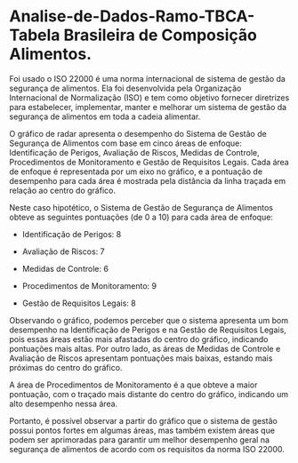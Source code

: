 # Analise-de-Dados-Ramo-TBCA-Tabela Brasileira de Composição Alimentos.
Foi usado o ISO 22000 é uma norma internacional de sistema de gestão da segurança de alimentos. Ela foi desenvolvida pela Organização Internacional de Normalização (ISO) e tem como objetivo fornecer diretrizes para estabelecer, implementar, manter e melhorar um sistema de gestão da segurança de alimentos em toda a cadeia alimentar.



O gráfico de radar apresenta o desempenho do Sistema de Gestão de Segurança de Alimentos com base em cinco áreas de enfoque: Identificação de Perigos, Avaliação de Riscos, Medidas de Controle, Procedimentos de Monitoramento e Gestão de Requisitos Legais. Cada área de enfoque é representada por um eixo no gráfico, e a pontuação de desempenho para cada área é mostrada pela distância da linha traçada em relação ao centro do gráfico.

Neste caso hipotético, o Sistema de Gestão de Segurança de Alimentos obteve as seguintes pontuações (de 0 a 10) para cada área de enfoque:

 - Identificação de Perigos: 8
 
 - Avaliação de Riscos: 7
 
 - Medidas de Controle: 6
 
 - Procedimentos de Monitoramento: 9
 
 - Gestão de Requisitos Legais: 8

Observando o gráfico, podemos perceber que o sistema apresenta um bom desempenho na Identificação de Perigos e na Gestão de Requisitos Legais, pois essas áreas estão mais afastadas do centro do gráfico, indicando pontuações mais altas. Por outro lado, as áreas de Medidas de Controle e Avaliação de Riscos apresentam pontuações mais baixas, estando mais próximas do centro do gráfico.

A área de Procedimentos de Monitoramento é a que obteve a maior pontuação, com o traçado mais distante do centro do gráfico, indicando um alto desempenho nessa área.


Portanto, é possível observar a partir do gráfico que o sistema de gestão possui pontos fortes em algumas áreas, mas também existem áreas que podem ser aprimoradas para garantir um melhor desempenho geral na segurança de alimentos de acordo com os requisitos da norma ISO 22000.

